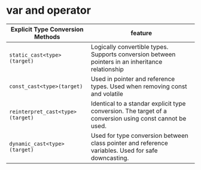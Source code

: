 # var and operator

|Explicit Type Conversion Methods | feature |
|---|---|
|`static_cast<type>(target)`| Logically convertible types. Supports conversion between pointers in an inheritance relationship |
|`const_cast<type>(target)`| Used in pointer and reference types. Used when removing const and volatile|
|`reinterpret_cast<type>(target)`| Identical to a standar explicit type conversion. The target of a conversion using const cannot be used.|
|`dynamic_cast<type>(target)`| Used for type conversion between class pointer and reference variables. Used for safe downcasting.|

